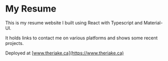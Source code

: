 # My Resume

This is my resume website I built using React with Typescript and Material-UI.

It holds links to contact me on various platforms and shows some recent projects.

Deployed at [www.theriake.ca](https://www.theriake.ca)
